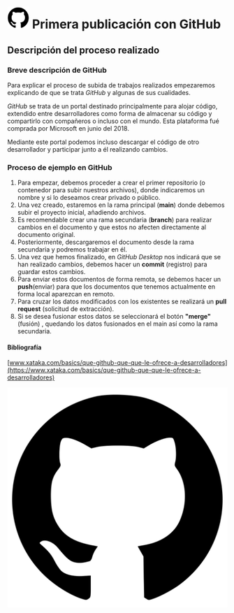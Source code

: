 # <img src="recursos/GitHub.png" alt="Texto alternativo" width="50"> Primera publicación con GitHub 
## Descripción del proceso realizado
### Breve descripción de GitHub
Para explicar el proceso de subida de trabajos realizados empezaremos explicando de que se trata *GitHub* y algunas de sus cualidades.

*GitHub* se trata de un portal destinado principalmente para alojar código, extendido entre desarrolladores como forma de almacenar su código y compartirlo con compañeros o incluso con el mundo.
Esta plataforma fué comprada por Microsoft en junio del 2018.

Mediante este portal podemos incluso descargar el código de otro desarrollador y participar junto a él realizando cambios.

### Proceso de ejemplo en GitHub
1. Para empezar, debemos proceder a crear el primer repositorio (o contenedor para subir nuestros archivos), donde indicaremos un nombre y si lo deseamos crear privado o público.
2. Una vez creado, estaremos en la rama principal (**main**) donde debemos subir el proyecto inicial, añadiendo archivos.
3. Es recomendable crear una rama secundaria (**branch**) para realizar cambios en el documento y que estos no afecten directamente al documento original.
4. Posteriormente, descargaremos el documento desde la rama secundaria y podremos trabajar en él.
5. Una vez que hemos finalizado, en *GitHub Desktop* nos indicará que se han realizado cambios, debemos hacer un **commit** (registro) para guardar estos cambios.
6. Para enviar estos documentos de forma remota, se debemos hacer un **push**(enviar) para que los documentos que tenemos actualmente en forma local aparezcan en remoto.
7. Para cruzar los datos modificados con los existentes se realizará un **pull request** (solicitud de extracción).
8. Si se desea fusionar estos datos se seleccionará el botón **"merge"** (fusión) , quedando los datos fusionados en el main así como la rama secundaria.

#### Bibliografía
[www.xataka.com/basics/que-github-que-que-le-ofrece-a-desarrolladores](https://www.xataka.com/basics/que-github-que-que-le-ofrece-a-desarrolladores)

![alt text](recursos/GitHub.png)


